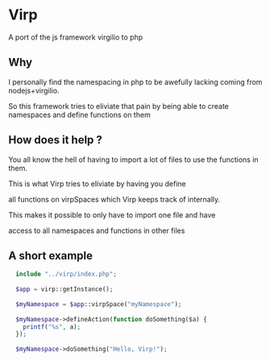 # Virp
A port of the js framework virgilio to php


## Why
I personally find the namespacing in php to be awefully lacking coming from nodejs+virgilio.

So this framework tries to eliviate that pain by being able to create namespaces
and define functions on them

## How does it help ?
You all know the hell of having to import a lot
of files to use the functions in them.

This is what Virp tries to eliviate by having you define

all functions on virpSpaces which Virp keeps track of internally.


This makes it possible to only have to import one file and have

access to all namespaces and functions in other files

## A short example

```php
  include "../virp/index.php";
  
  $app = virp::getInstance();
  
  $myNamespace = $app::virpSpace("myNamespace");
  
  $myNamespace->defineAction(function doSomething($a) {
    printf("%s", a);
  });
  
  $myNamespace->doSomething("Hello, Virp!");
```
